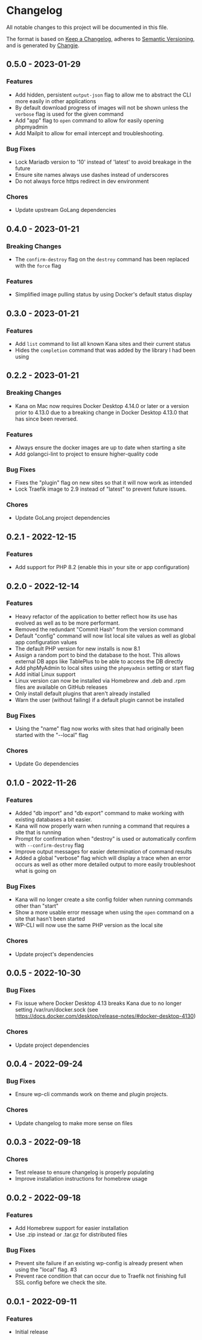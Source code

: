 # Changelog
All notable changes to this project will be documented in this file.

The format is based on [Keep a Changelog](https://keepachangelog.com/en/1.0.0/),
adheres to [Semantic Versioning](https://semver.org/spec/v2.0.0.html),
and is generated by [Changie](https://github.com/miniscruff/changie).


## 0.5.0 - 2023-01-29

### Features

* Add hidden, persistent `output-json` flag to allow me to abstract the CLI more easily in other applications
* By default download progress of images will not be shown unless the `verbose` flag is used for the given command
* Add "app" flag to `open` command to allow for easily opening phpmyadmin
* Add Mailpit to allow for email intercept and troubleshooting.

### Bug Fixes

* Lock Mariadb version to '10' instead of 'latest' to avoid breakage in the future
* Ensure site names always use dashes instead of underscores
* Do not always force https redirect in dev environment

### Chores

* Update upstream GoLang dependencies

## 0.4.0 - 2023-01-21

### Breaking Changes

* The `confirm-destroy` flag on the `destroy` command has been replaced with the `force` flag

### Features

* Simplified image pulling status by using Docker's default status display

## 0.3.0 - 2023-01-21

### Features

- Add `list` command to list all known Kana sites and their current status
- Hides the `completion` command that was added by the library I had been using

## 0.2.2 - 2023-01-21

### Breaking Changes

* Kana on Mac now requires Docker Desktop 4.14.0 or later or a version prior to 4.13.0 due to a breaking change in Docker Desktop 4.13.0 that has since been reversed.

### Features

* Always ensure the docker images are up to date when starting a site
* Add golangci-lint to project to ensure higher-quality code

### Bug Fixes

* Fixes the "plugin" flag on new sites so that it will now work as intended
* Lock Traefik image to 2.9 instead of "latest" to prevent future issues.

### Chores

* Update GoLang project dependencies

## 0.2.1 - 2022-12-15

### Features

* Add support for PHP 8.2 (enable this in your site or app configuration)

## 0.2.0 - 2022-12-14

### Features

* Heavy refactor of the application to better reflect how its use has evolved as well as to be more performant.
* Removed the redundant "Commit Hash" from the version command
* Default "config" command will now list local site values as well as global app configuration values
* The default PHP version for new installs is now 8.1
* Assign a random port to bind the database to the host. This allows external DB apps like TablePlus to be able to access the DB directly
* Add phpMyAdmin to local sites using the `phpmyadmin` setting or start flag
* Add initial Linux support
* Linux version can now be installed via Homebrew and .deb and .rpm files are available on GitHub releases
* Only install default plugins that aren't already installed
* Warn the user (without failing) if a default plugin cannot be installed

### Bug Fixes

* Using the "name" flag now works with sites that had originally been started with the "--local" flag

### Chores

* Update Go dependencies

## 0.1.0 - 2022-11-26
### Features
* Added "db import" and "db export" command to make working with existing databases a bit easier.
* Kana will now properly warn when running a command that requires a site that is running
* Prompt for confirmation when "destroy" is used or automatically confirm with `--confirm-destroy` flag
* Improve output messages for easier determination of command results
* Added a global "verbose" flag which will display a trace when an error occurs as well as other more detailed output to more easily troubleshoot what is going on
### Bug Fixes
* Kana will no longer create a site config folder when running commands other than "start"
* Show a more usable error message when using the `open` command on a site that hasn't been started
* WP-CLI will now use the same PHP version as the local site
### Chores
* Update project's dependencies

## 0.0.5 - 2022-10-30
### Bug Fixes
* Fix issue where Docker Desktop 4.13 breaks Kana due to no longer setting /var/run/docker.sock (see https://docs.docker.com/desktop/release-notes/#docker-desktop-4130)
### Chores
* Update project dependencies

## 0.0.4 - 2022-09-24
### Bug Fixes
* Ensure wp-cli commands work on theme and plugin projects.
### Chores
* Update changelog to make more sense on files

## 0.0.3 - 2022-09-18
### Chores
* Test release to ensure changelog is properly populating
* Improve installation instructions for homebrew usage

## 0.0.2 - 2022-09-18
### Features
* Add Homebrew support for easier installation
* Use .zip instead or .tar.gz for distributed files
### Bug Fixes
* Prevent site failure if an existing wp-config is already present when using the "local" flag. #3
* Prevent race condition that can occur due to Traefik not finishing full SSL config before we check the site.

## 0.0.1 - 2022-09-11
### Features
* Initial release
